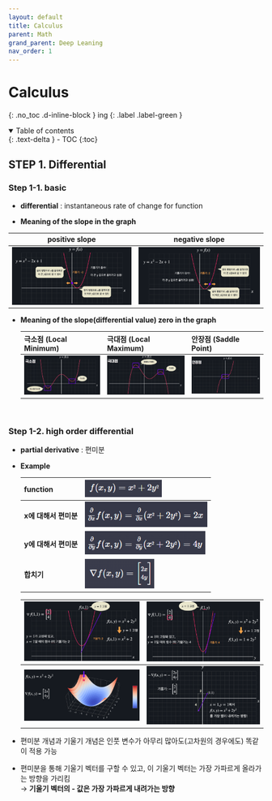 ```yaml
---
layout: default
title: Calculus
parent: Math
grand_parent: Deep Leaning
nav_order: 1
---
```


# Calculus
{: .no_toc .d-inline-block }
ing
{: .label .label-green }
<details open markdown="block">
  <summary>
    Table of contents
  </summary>
  {: .text-delta }
- TOC
{:toc}
</details>

<!------------------------------------ STEP ------------------------------------>
## STEP 1. Differential

### Step 1-1. basic

 * **differential** :  instantaneous rate of change for function

 * **Meaning of the slope in the graph**

  |positive slope|negative slope|
  | ------------------------------------------------------------ | ------------------------------------------------------------ |
  | <img src="./../../../images/menu6-sub9-sub1-calculus/image-20230415231348915.png" alt="image-20230415231348915" style="zoom:50%;" /> | <img src="./../../../images/menu6-sub9-sub1-calculus/image-20230415231409020.png" alt="image-20230415231409020" style="zoom:50%;" /> |
   

   

* **Meaning of the slope(differential value) zero in the graph** 

  | 극소점 (Local Minimum)                                       | 극대점 (Local Maximum)                                       | 안장점 (Saddle Point)                                        |
  | ------------------------------------------------------------ | ------------------------------------------------------------ | ------------------------------------------------------------ |
  | <img src="./../../../images/menu6-sub9-sub1-calculus/image-20230415231523043.png" alt="image-20230415231523043" style="zoom:50%;" /> | <img src="./../../../images/menu6-sub9-sub1-calculus/image-20230415231536925.png" alt="image-20230415231536925" style="zoom:50%;" /> | <img src="./../../../images/menu6-sub9-sub1-calculus/image-20230415231556758.png" alt="image-20230415231556758" style="zoom:50%;" /> |

  

<br>

### Step 1-2. high order differential

* **partial derivative** : 편미분

* **Example**

  | function              | <img src="./../../../images/menu6-sub9-sub1-calculus/image-20230415232114922.png" alt="image-20230415232114922" style="zoom:80%;" /> |
  | --------------------- | ------------------------------------------------------------ |
  | **x에 대해서 편미분** | <img src="./../../../images/menu6-sub9-sub1-calculus/image-20230415232128995.png" alt="image-20230415232128995" style="zoom:80%;" /> |
  | **y에 대해서 편미분** | <img src="./../../../images/menu6-sub9-sub1-calculus/image-20230415232147019.png" alt="image-20230415232147019" style="zoom:80%;" /> |
  | **합치기**            | <img src="./../../../images/menu6-sub9-sub1-calculus/image-20230415232213160.png" alt="image-20230415232213160" style="zoom:80%;" /> |

  | <img src="./../../../images/menu6-sub9-sub1-calculus/image-20230415232321051.png" alt="image-20230415232321051" style="zoom:65%;" /> | <img src="./../../../images/menu6-sub9-sub1-calculus/image-20230415232337685.png" alt="image-20230415232337685" style="zoom:65%;" /> |
  | ------------------------------------------------------------ | ------------------------------------------------------------ |
  | <img src="./../../../images/menu6-sub9-sub1-calculus/image-20230415232517251.png" alt="image-20230415232517251" style="zoom:65%;" /> | <img src="./../../../images/menu6-sub9-sub1-calculus/image-20230415232538608.png" alt="image-20230415232538608" style="zoom:67%;" /> |
  

* 편미분 개념과 기울기 개념은 인풋 변수가 아무리 많아도(고차원의 경우에도) 똑같이 적용 가능
* 편미분을 통해 기울기 벡터를 구할 수 있고, 이 기울기 벡터는 가장 가파르게 올라가는 방향을 가리킴<br>→ **기울기 벡터의 - 값은 가장 가파르게 내려가는 방향**

<br>
